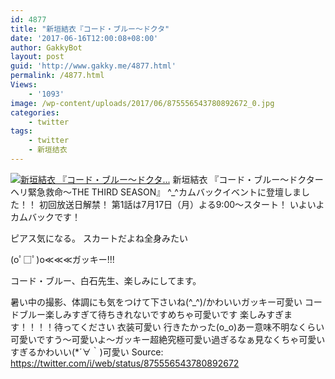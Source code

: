 ```yaml
---
id: 4877
title: "新垣結衣『コード・ブルー～ドクタ"
date: '2017-06-16T12:00:08+08:00'
author: GakkyBot
layout: post
guid: 'http://www.gakky.me/4877.html'
permalink: /4877.html
Views:
    - '1093'
image: /wp-content/uploads/2017/06/875556543780892672_0.jpg
categories:
    - twitter
tags:
    - twitter
    - 新垣结衣
---
```


[![新垣結衣
『コード・ブルー～ドクタ...](http://www.yui-aragaki.org/wp-content/uploads/2017/06/875556543780892672_0.jpg)](http://www.yui-aragaki.org/wp-content/uploads/2017/06/875556543780892672_0.jpg)
新垣結衣
『コード・ブルー～ドクターヘリ緊急救命～THE THIRD SEASON』
^\_^カムバックイベントに登壇しました！！
初回放送日解禁！
第1話は7月17日（月）よる9:00〜スタート！
いよいよカムバックです！

ピアス気になる。
スカートだよね全身みたい

(oﾟ□ﾟ)o≪≪≪ガッキー!!!

コード・ブルー、白石先生、楽しみにしてます。

暑い中の撮影、体調にも気をつけて下さいね(^\_^)/かわいいガッキー可愛い
コードブルー楽しみすぎて待ちきれないですめちゃ可愛いです 楽しみすぎます！！！！待ってください
衣装可愛い
行きたかった(o\_o)あー意味不明なくらい可愛いですう〜可愛いよ〜ガッキー超絶究極可愛い過ぎるなぁ見なくちゃ可愛いすぎるかわいい(\*´∀｀)可愛い
Source: <https://twitter.com/i/web/status/875556543780892672>
